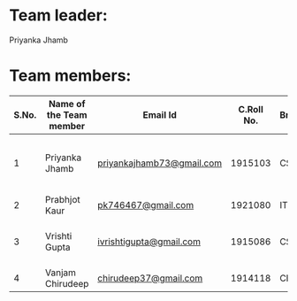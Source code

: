 # Team leader:

Priyanka Jhamb


# Team members:

|**S.No.** | **Name of the Team member** | **Email Id** |**C.Roll No.** | **Branch** | **Area of Interest** | **Link of git repository** | 
|-------|------------|--------------|----------|----------|---------|-----|
| 1 | Priyanka Jhamb | priyankajhamb73@gmail.com | 1915103 |  CSE | Web Development and Problem solving using programming | [PriyankaJhamb](https://github.com/PriyankaJhamb) |
| 2 | Prabhjot Kaur | pk746467@gmail.com |1921080 | IT | Web Development  | [Prabhjot Kaur](https://github.com/prabhkaur301) |
| 3 | Vrishti Gupta | ivrishtigupta@gmail.com |1915086 | CSE | Web Development and Programming | [Vrishti Gupta](https://github.com/VrishtiGupta11) | 
| 4 | Vanjam Chirudeep  | chirudeep37@gmail.com |1914118 | CE | Web Development  | [chirudeep](https://github.com/chirudeep37) |
